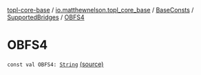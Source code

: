 [topl-core-base](../../../index.md) / [io.matthewnelson.topl_core_base](../../index.md) / [BaseConsts](../index.md) / [SupportedBridges](index.md) / [OBFS4](./-o-b-f-s4.md)

# OBFS4

`const val OBFS4: `[`String`](https://kotlinlang.org/api/latest/jvm/stdlib/kotlin/-string/index.html) [(source)](https://github.com/05nelsonm/TorOnionProxyLibrary-Android/blob/master/topl-core-base/src/main/java/io/matthewnelson/topl_core_base/BaseConsts.kt#L115)